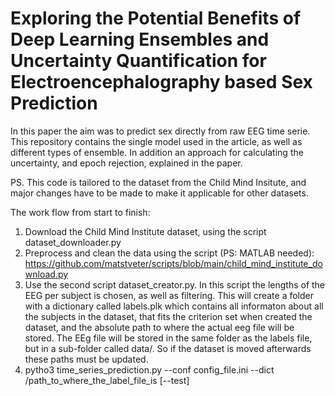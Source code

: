 # Exploring the Potential Benefits of Deep Learning Ensembles and Uncertainty Quantification for Electroencephalography based Sex Prediction

In this paper the aim was to predict sex directly from raw EEG time serie. This repository contains the single model used in the article, as well as different types of ensemble. In addition an approach for calculating the uncertainty, and epoch rejection, explained in the paper. 

PS. This code is tailored to the dataset from the Child Mind Insitute, and major changes have to be made to make it applicable for other datasets. 

The work flow from start to finish:
1. Download the Child Mind Institute dataset, using the script dataset_downloader.py
2. Preprocess and clean the data using the script (PS: MATLAB needed): https://github.com/matstveter/scripts/blob/main/child_mind_institute_download.py
3. Use the second script dataset_creator.py. In this script the lengths of the EEG per subject is chosen, as well as filtering. This will create a folder with a dictionary called labels.plk which contains all informaton about all the subjects in the dataset, that fits the criterion set when created the dataset, and the absolute path to where the actual eeg file will be stored. The EEg file will be stored in the same folder as the labels file, but in a sub-folder called data/. So if the dataset is moved afterwards these paths must be updated.
4. pytho3 time_series_prediction.py --conf config_file.ini --dict /path_to_where_the_label_file_is [--test]
